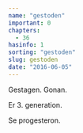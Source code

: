 ```yaml
---
name: "gestoden"
important: 0
chapters:  
  - 36
hasinfo: 1
sorting: "gestoden"
slug: gestoden
date: "2016-06-05"
---
```


Gestagen. Gonan. 

Er 3. generation.

Se progesteron.
